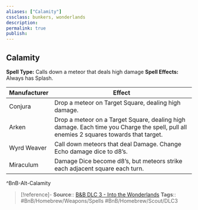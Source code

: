 ```yaml
---
aliases: ["Calamity"]
cssclass: bunkers, wonderlands
description: 
permalink: true
publish: 
---
```


## Calamity

**Spell Type:** Calls down a meteor that deals high damage
**Spell Effects:** Always has Splash.

| Manufacturer | Effect |
|---|---|
| Conjura | Drop a meteor on Target Square, dealing high damage. |
| Arken | Drop a meteor on a Target Square, dealing high damage. Each time you Charge the spell, pull all enemies 2 squares towards that target. |
| Wyrd Weaver | Call down meteors that deal Damage. Change Echo damage dice to d8’s. |
| Miraculum | Damage Dice become d8’s, but meteors strike each adjacent square each turn. |
^BnB-Alt-Calamity

> [!reference]-
> **Source**:: [B&B DLC 3 - Into the Wonderlands](https://docs.google.com/document/d/1MLOgrWwcLNTnP9PuXrKiLImy7SUh4hXO8arVUAlmdp0/edit)
> **Tags**:: #BnB/Homebrew/Weapons/Spells #BnB/Homebrew/Scout/DLC3
